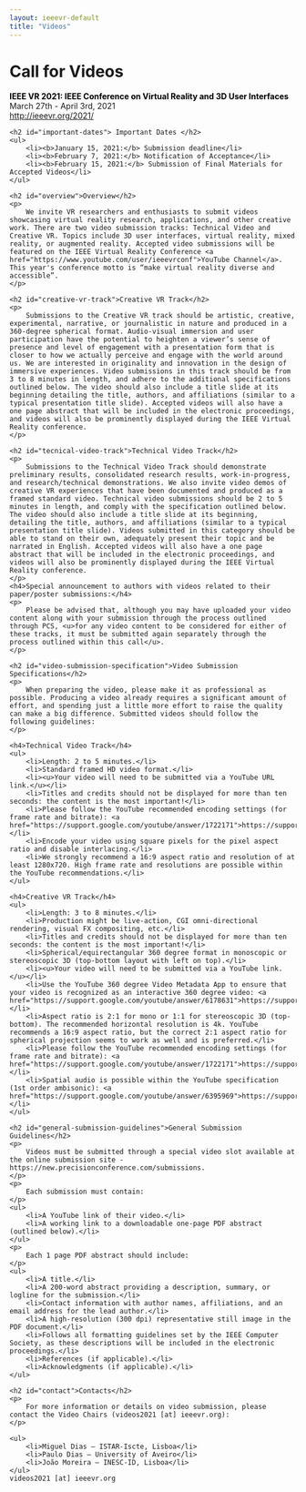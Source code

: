 ```yaml
---
layout: ieeevr-default
title: "Videos"
---
```


<div>
    <h1 id="cfp-videos"> Call for Videos</h1>
    <p>
        <strong style="color: black">IEEE VR 2021: IEEE Conference on Virtual Reality and 3D User Interfaces</strong><br /> March 27th - April 3rd, 2021
        <br />
        <a href="http://ieeevr.org/2021/">http://ieeevr.org/2021/</a>
    </p>

    <h2 id="important-dates"> Important Dates </h2>
    <ul>
        <li><b>January 15, 2021:</b> Submission deadline</li>
        <li><b>February 7, 2021:</b> Notification of Acceptance</li>
        <li><b>February 15, 2021:</b> Submission of Final Materials for Accepted Videos</li>
    </ul>

    <h2 id="overview">Overview</h2>
    <p>
        We invite VR researchers and enthusiasts to submit videos showcasing virtual reality research, applications, and other creative work. There are two video submission tracks: Technical Video and Creative VR. Topics include 3D user interfaces, virtual reality, mixed reality, or augmented reality. Accepted video submissions will be featured on the IEEE Virtual Reality Conference <a href="https://www.youtube.com/user/ieeevrconf">YouTube Channel</a>. This year's conference motto is “make virtual reality diverse and accessible”.
    </p>

    <h2 id="creative-vr-track">Creative VR Track</h2>
    <p>
        Submissions to the Creative VR track should be artistic, creative, experimental, narrative, or journalistic in nature and produced in a 360-degree spherical format. Audio-visual immersion and user participation have the potential to heighten a viewer’s sense of presence and level of engagement with a presentation form that is closer to how we actually perceive and engage with the world around us. We are interested in originality and innovation in the design of immersive experiences. Video submissions in this track should be from 3 to 8 minutes in length, and adhere to the additional specifications outlined below. The video should also include a title slide at its beginning detailing the title, authors, and affiliations (similar to a typical presentation title slide). Accepted videos will also have a one page abstract that will be included in the electronic proceedings, and videos will also be prominently displayed during the IEEE Virtual Reality conference.
    </p>

    <h2 id="tecnical-video-track">Technical Video Track</h2>
    <p>
        Submissions to the Technical Video Track should demonstrate preliminary results, consolidated research results, work-in-progress, and research/technical demonstrations. We also invite video demos of creative VR experiences that have been documented and produced as a framed standard video. Technical video submissions should be 2 to 5 minutes in length, and comply with the specification outlined below. The video should also include a title slide at its beginning, detailing the title, authors, and affiliations (similar to a typical presentation title slide). Videos submitted in this category should be able to stand on their own, adequately present their topic and be narrated in English. Accepted videos will also have a one page abstract that will be included in the electronic proceedings, and videos will also be prominently displayed during the IEEE Virtual Reality conference.
    </p>
    <h4>Special announcement to authors with videos related to their paper/poster submissions:</h4>
    <p>
        Please be advised that, although you may have uploaded your video content along with your submission through the process outlined through PCS, <u>for any video content to be considered for either of these tracks, it must be submitted again separately through the process outlined within this call</u>.
    </p>

    <h2 id="video-submission-specification">Video Submission Specifications</h2>
    <p>
        When preparing the video, please make it as professional as possible. Producing a video already requires a significant amount of effort, and spending just a little more effort to raise the quality can make a big difference. Submitted videos should follow the following guidelines:
    </p>

    <h4>Technical Video Track</h4>
    <ul>
        <li>Length: 2 to 5 minutes.</li>
        <li>Standard framed HD video format.</li>
        <li><u>Your video will need to be submitted via a YouTube URL link.</u></li>
        <li>Titles and credits should not be displayed for more than ten seconds: the content is the most important!</li>
        <li>Please follow the YouTube recommended encoding settings (for frame rate and bitrate): <a href="https://support.google.com/youtube/answer/1722171">https://support.google.com/youtube/answer/1722171</a></li>
        <li>Encode your video using square pixels for the pixel aspect ratio and disable interlacing.</li>
        <li>We strongly recommend a 16:9 aspect ratio and resolution of at least 1280x720. High frame rate and resolutions are possible within the YouTube recommendations.</li>
    </ul>

    <h4>Creative VR Track</h4>
    <ul>
        <li>Length: 3 to 8 minutes.</li>
        <li>Production might be live-action, CGI omni-directional rendering, visual FX compositing, etc.</li>
        <li>Titles and credits should not be displayed for more than ten seconds: the content is the most important!</li>
        <li>Spherical/equirectangular 360 degree format in monoscopic or stereoscopic 3D (top-bottom layout with left on top).</li>
        <li><u>Your video will need to be submitted via a YouTube link.</u></li>
        <li>Use the YouTube 360 degree Video Metadata App to ensure that your video is recognized as an interactive 360 degree video: <a href="https://support.google.com/youtube/answer/6178631">https://support.google.com/youtube/answer/6178631</a></li>
        <li>Aspect ratio is 2:1 for mono or 1:1 for stereoscopic 3D (top-bottom). The recommended horizontal resolution is 4k. YouTube recommends a 16:9 aspect ratio, but the correct 2:1 aspect ratio for spherical projection seems to work as well and is preferred.</li>
        <li>Please follow the YouTube recommended encoding settings (for frame rate and bitrate): <a href="https://support.google.com/youtube/answer/1722171">https://support.google.com/youtube/answer/1722171</a></li>
        <li>Spatial audio is possible within the YouTube specification (1st order ambisonic): <a href="https://support.google.com/youtube/answer/6395969">https://support.google.com/youtube/answer/6395969</a></li>
    </ul>

    <h2 id="general-submission-guidelines">General Submission Guidelines</h2>
    <p>
        Videos must be submitted through a special video slot available at the online submission site - https://new.precisionconference.com/submissions.
    </p>
    <p>
        Each submission must contain:
    </p>
    <ul>
        <li>A YouTube link of their video.</li>
        <li>A working link to a downloadable one-page PDF abstract (outlined below).</li>
    </ul>
    <p>
        Each 1 page PDF abstract should include:
    </p>
    <ul>
        <li>A title.</li>
        <li>A 200-word abstract providing a description, summary, or logline for the submission.</li>
        <li>Contact information with author names, affiliations, and an email address for the lead author.</li>
        <li>A high-resolution (300 dpi) representative still image in the PDF document.</li>
        <li>Follows all formatting guidelines set by the IEEE Computer Society, as these descriptions will be included in the electronic proceedings.</li>
        <li>References (if applicable).</li>
        <li>Acknowledgments (if applicable).</li>
    </ul>
    
    <h2 id="contact">Contacts</h2>
    <p>
        For more information or details on video submission, please contact the Video Chairs (videos2021 [at] ieeevr.org):
    </p>

    <ul>
        <li>Miguel Dias – ISTAR-Iscte, Lisboa</li>
        <li>Paulo Dias ‒ University of Aveiro</li>
        <li>João Moreira ‒ INESC-ID, Lisboa</li>
    </ul>
    videos2021 [at] ieeevr.org

</div>
